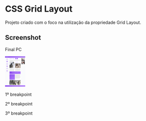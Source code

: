﻿# CSS Grid Layout

Projeto criado com o foco na utilização da propriedade Grid Layout.

## Screenshot

Final PC

<img src="img/final/final.png" height="100">


1º breakpoint



2º breakpoint

3º breakpoint
